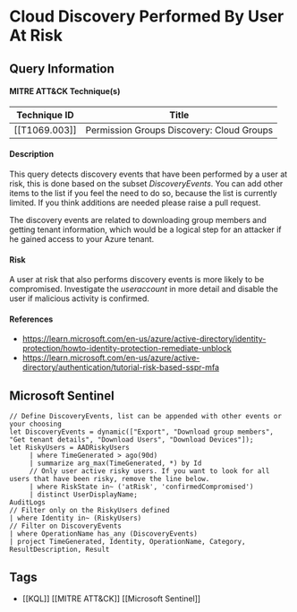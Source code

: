 # Cloud Discovery Performed By User At Risk
## Query Information

#### MITRE ATT&CK Technique(s)

| Technique ID  | Title                                     |
| ------------- | ----------------------------------------- |
| [[T1069.003]] | Permission Groups Discovery: Cloud Groups |
#### Description
This query detects discovery events that have been performed by a user at risk, this is done based on the subset *DiscoveryEvents*. You can add other items to the list if you feel the need to do so, because the list is currently limited. If you think additions are needed please raise a pull request. 

The discovery events are related to downloading group members and getting tenant information, which would be a logical step for an attacker if he gained access to your Azure tenant. 
#### Risk
A user at risk that also performs discovery events is more likely to be compromised. Investigate the *useraccount* in more detail and disable the user if malicious activity is confirmed. 
#### References
- https://learn.microsoft.com/en-us/azure/active-directory/identity-protection/howto-identity-protection-remediate-unblock
- https://learn.microsoft.com/en-us/azure/active-directory/authentication/tutorial-risk-based-sspr-mfa
## Microsoft Sentinel
```kusto
// Define DiscoveryEvents, list can be appended with other events or your choosing
let DiscoveryEvents = dynamic(["Export", "Download group members", "Get tenant details", "Download Users", "Download Devices"]);
let RiskyUsers = AADRiskyUsers
     | where TimeGenerated > ago(90d)
     | summarize arg_max(TimeGenerated, *) by Id
     // Only user active risky users. If you want to look for all users that have been risky, remove the line below.
     | where RiskState in~ ('atRisk', 'confirmedCompromised')
     | distinct UserDisplayName;
AuditLogs
// Filter only on the RiskyUsers defined
| where Identity in~ (RiskyUsers)
// Filter on DiscoveryEvents
| where OperationName has_any (DiscoveryEvents)
| project TimeGenerated, Identity, OperationName, Category, 
ResultDescription, Result
```
## Tags
- [[KQL]] [[MITRE ATT&CK]] [[Microsoft Sentinel]]